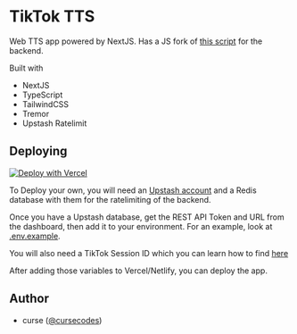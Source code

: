 # TikTok TTS

Web TTS app powered by NextJS. Has a JS fork of [this script](https://github.com/oscie57/tiktok-voice) for the backend.

Built with
- NextJS
- TypeScript
- TailwindCSS
- Tremor
- Upstash Ratelimit

## Deploying

[![Deploy with Vercel](https://vercel.com/button)](https://vercel.com/new/clone?repository-url=https%3A%2F%2Fgithub.com%2Fcursecodes%2Ftts.git&env=UPSTASH_REST_URL,UPSTASH_REST_TOKEN,TIKTOK_SESSION_ID&envDescription=Environment%20variables%20required%20for%20app&envLink=https%3A%2F%2Fgithub.com%2Fcursecodes%2Ftrs&project-name=tts&repo-name=tiktok-tts&demo-title=TikTok%20TTS&demo-description=A%20hosted%20version%20of%20the%20app&demo-url=https%3A%2F%2Ftts.cursecode.me&demo-image=https%3A%2F%2Ftts.cursecode.me%2F_next%2Fimage%3Furl%3D%252Ftiktok-256.png)

To Deploy your own, you will need an [Upstash account](https://upstash.io) and a Redis database with them for the ratelimiting of the backend. 

Once you have a Upstash database, get the REST API Token and URL from the dashboard, then add it to your environment. For an example, look at [.env.example](.env.example).

You will also need a TikTok Session ID which you can learn how to find [here](https://github.com/oscie57/tiktok-voice/wiki/Obtaining-SessionID)

After adding those variables to Vercel/Netlify, you can deploy the app.

## Author
- curse ([@cursecodes](https://github.com/cursecodes))
